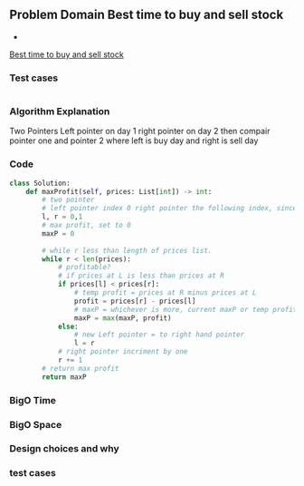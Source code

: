 ## Problem Domain Best time to buy and sell stock
-

[Best time to buy and sell stock]()

### Test cases

```python

```

### Algorithm Explanation

Two Pointers
Left pointer on day 1
right pointer on day 2
then compair pointer one and pointer 2
where left is buy day
and right is sell day




### Code

```Python
class Solution:
    def maxProfit(self, prices: List[int]) -> int:
        # two pointer
        # left pointer index 0 right pointer the following index, since we cannot buy and sell same day
        l, r = 0,1
        # max profit, set to 0
        maxP = 0
        
        # while r less than length of prices list.
        while r < len(prices):
            # profitable? 
            # if prices at L is less than prices at R
            if prices[l] < prices[r]:
                # temp profit = prices at R minus prices at L
                profit = prices[r] - prices[l]
                # maxP = whichever is more, current maxP or temp profit variable
                maxP = max(maxP, profit)
            else:
                # new Left pointer = to right hand pointer
                l = r
            # right pointer incriment by one
            r += 1
        # return max profit
        return maxP


```

### BigO Time


### BigO Space


### Design choices and why


### test cases